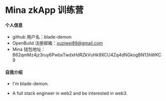 # Mina zkApp 训练营

#### 个人信息

- github 用户名：blade-demon
- OpenBuild 注册邮箱：<xuziwei89@gmail.com>
- Mina 钱包地址：B62qmMz4jz3ruy6PwbxTwdxHdRZkVuHk9XCU4Zq4dNGkogBN13hWKC9

#### 自我介绍

- I'm blade-demon.

- A full stack engineer in web2 and be interested in web3.
